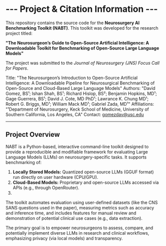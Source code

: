 # --- Project & Citation Information ---
This repository contains the source code for the **Neurosurgery AI Benchmarking Toolkit (NABT)**. This toolkit was developed for the research project titled:

**"The Neurosurgeon’s Guide to Open-Source Artificial Intelligence: A Downloadable Toolkit for Benchmarking of Open-Source Large Language Models"**

The project was submitted to the *Journal of Neurosurgery (JNS) Focus Call for Papers*.

Title: "The Neurosurgeon’s Introduction to Open-Source Artificial Intelligence: A Downloadable Pipeline for Neurosurgical Benchmarking of Open-Source and Cloud-Based Large Language Models"
Authors: "David Gomez, BS¹; Ishan Shah, BS¹; Richard Hislop, BS²; Benjamin Hopkins, MD¹; Gage Guerrera, BS¹; David J. Cote, MD PhD¹; Lawrance K. Chung MD¹; Robert G. Briggs, MD¹; William Mack MD¹; Gabriel Zada, MD¹"
Affiliations: 
"¹Department of Neurosurgery, Keck School of Medicine, University of Southern California, Los Angeles, CA"
Contact: gomezdav@usc.edu

---

## Project Overview

NABT is a Python-based, interactive command-line toolkit designed to provide a reproducible and modifiable framework for evaluating Large Language Models (LLMs) on neurosurgery-specific tasks. It supports benchmarking of:

1.  **Locally Stored Models:** Quantized open-source LLMs (GGUF format) run directly on user hardware (CPU/GPU).
2.  **Cloud-Based Models:** Proprietary and open-source LLMs accessed via APIs (e.g., through OpenRouter).
3.  
The toolkit automates evaluation using user-defined datasets (like the CNS SANS questions used in the paper), measuring metrics such as accuracy and inference time, and includes features for manual review and demonstration of potential clinical use cases (e.g., data extraction).

The primary goal is to empower neurosurgeons to assess, compare, and potentially implement diverse LLMs in research and clinical workflows, emphasizing privacy (via local models) and transparency.

